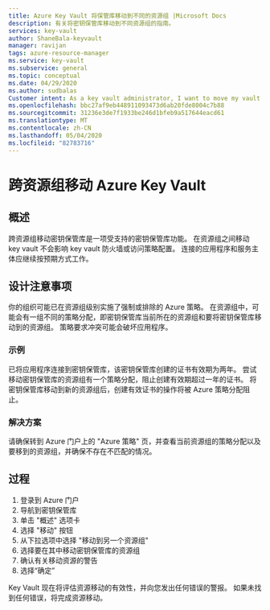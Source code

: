```yaml
---
title: Azure Key Vault 将保管库移动到不同的资源组 |Microsoft Docs
description: 有关将密钥保管库移动到不同资源组的指南。
services: key-vault
author: ShaneBala-keyvault
manager: ravijan
tags: azure-resource-manager
ms.service: key-vault
ms.subservice: general
ms.topic: conceptual
ms.date: 04/29/2020
ms.author: sudbalas
Customer intent: As a key vault administrator, I want to move my vault to another resource group.
ms.openlocfilehash: bbc27af9eb448911093473d6ab20fde8004c7b88
ms.sourcegitcommit: 31236e3de7f1933be246d1bfeb9a517644eacd61
ms.translationtype: MT
ms.contentlocale: zh-CN
ms.lasthandoff: 05/04/2020
ms.locfileid: "82783716"
---
```

# <a name="moving-an-azure-key-vault-across-resource-groups"></a>跨资源组移动 Azure Key Vault

## <a name="overview"></a>概述

跨资源组移动密钥保管库是一项受支持的密钥保管库功能。 在资源组之间移动 key vault 不会影响 key vault 防火墙或访问策略配置。 连接的应用程序和服务主体应继续按预期方式工作。

## <a name="design-considerations"></a>设计注意事项

你的组织可能已在资源组级别实施了强制或排除的 Azure 策略。 在资源组中，可能会有一组不同的策略分配，即密钥保管库当前所在的资源组和要将密钥保管库移动到的资源组。 策略要求冲突可能会破坏应用程序。

### <a name="example"></a>示例

已将应用程序连接到密钥保管库，该密钥保管库创建的证书有效期为两年。 尝试移动密钥保管库的资源组有一个策略分配，阻止创建有效期超过一年的证书。 将密钥保管库移动到新的资源组后，创建有效证书的操作将被 Azure 策略分配阻止。

### <a name="solution"></a>解决方案

请确保转到 Azure 门户上的 "Azure 策略" 页，并查看当前资源组的策略分配以及要移到的资源组，并确保不存在不匹配的情况。

## <a name="procedure"></a>过程

1. 登录到 Azure 门户
2. 导航到密钥保管库
3. 单击 "概述" 选项卡
4. 选择 "移动" 按钮
5. 从下拉选项中选择 "移动到另一个资源组"
6. 选择要在其中移动密钥保管库的资源组
7. 确认有关移动资源的警告
8. 选择“确定”

Key Vault 现在将评估资源移动的有效性，并向您发出任何错误的警报。 如果未找到任何错误，将完成资源移动。 
